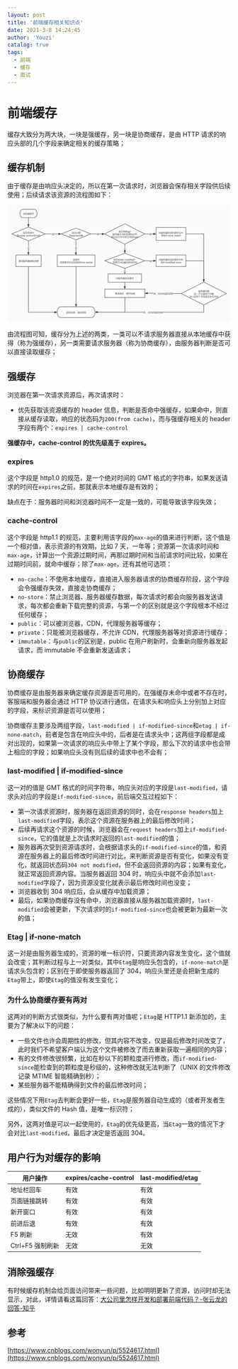 ```yaml
---
layout: post
title: '前端缓存相关知识点'
date: 2021-3-8 14:24:45
author: 'Youzi'
catalog: true
tags:
  - 前端
  - 缓存
  - 面试
---
```


# 前端缓存

缓存大致分为两大块，一块是强缓存，另一块是协商缓存，是由 HTTP 请求的响应头部的几个字段来确定相关的缓存策略；

## 缓存机制

由于缓存是由响应头决定的，所以在第一次请求时，浏览器会保存相关字段供后续使用；后续请求该资源的流程图如下：

![缓存流程图](/img/in-post/cache/cache-process.jpg)

由流程图可知，缓存分为上述的两类，一类可以不请求服务器直接从本地缓存中获得（称为强缓存），另一类需要请求服务器（称为协商缓存），由服务器判断是否可以直接读取缓存；

## 强缓存

浏览器在第一次请求资源后，再次请求时：

- 优先获取该资源缓存的 header 信息，判断是否命中强缓存，如果命中，则直接从缓存读取，响应的状态码为`200(from cache)`，而与强缓存相关的 header 字段有两个：`expires | cache-control`

**强缓存中，cache-control 的优先级高于 expires。**

### expires

这个字段是 http1.0 的规范，是一个绝对时间的 GMT 格式的字符串，如果发送请求的时间在`expires`之前，那就表示本地缓存是有效的；

缺点在于：服务器时间和浏览器时间不一定是一致的，可能导致该字段失效；

### cache-control

这个字段是 http1.1 的规范，主要利用该字段的`max-age`的值来进行判断，这个值是一个相对值，表示资源的有效期，比如 7 天，一年等；资源第一次请求时间和`max-age`，计算出一个资源过期时间，再那过期时间和当前请求时间比较，如果在过期时间前，就命中缓存；除了`max-age`，还有其他可选项：

- `no-cache`：不使用本地缓存，直接进入服务器请求的协商缓存阶段，这个字段会令强缓存失效，直接走协商缓存；
- `no-store`：禁止浏览器、服务器缓存数据，每次请求时都会向服务器发送请求，每次都会重新下载完整的资源，与第一个的区别就是这个字段根本不经过任何缓存；
- `public`：可以被浏览器，CDN，代理服务器等缓存；
- `private`：只能被浏览器缓存，不允许 CDN，代理服务器等对资源进行缓存；
- `immutable`：与`public`的区别是，public 在用户刷新时，会重新向服务器发起请求，而 immutable 不会重新发送请求；

## 协商缓存

协商缓存是由服务器来确定缓存资源是否可用的，在强缓存未命中或者不存在时，客服端和服务器会通过 HTTP 协议进行通信，在请求头和响应头上分别加上对应的字段，来标识资源是否可以使用；

协商缓存主要涉及两组字段，`last-modified | if-modified-since`和`etag | if-none-match`，前者是包含在响应头中的，后者是在请求头中；这两组字段都是成对出现的，如果第一次请求的响应头中带上了某个字段，那么下次的请求中也会带上相应的字段；如果响应头没有则后续的请求中也不会有；

### last-modified | if-modified-since

这一对的值是 GMT 格式的时间字符串，响应头对应的字段是`last-modified`，请求头对应的字段是`if-modified-since`，前后端交互过程如下：

- 第一次请求资源时，服务器在返回资源的同时，会在`response headers`加上`last-modified`字段，表示这个资源在服务器上的最后修改时间；
- 后续再请求这个资源的时候，浏览器会在`request headers`加上`if-modified-since`，它的值就是上次请求时返回的`last-modified`的值；
- 服务器再次受到资源请求时，会根据请求头的`if-modified-since`的值，和资源在服务器上的最后修改时间进行对比，来判断资源是否有变化，如果没有变化，就返回状态码`304 not modified`，但不会返回资源的内容；如果有变化，就正常返回资源内容。当服务器返回 304 时，响应头中就不会添加`last-modified`字段了，因为资源没变化就表示最后修改时间也没变；
- 浏览器收到 304 响应后，会从缓存中加载资源；
- 最后，如果协商缓存没有命中，浏览器直接从服务器加载资源时，`last-modified`会被更新，下次请求时的`if-modified-since`也会被更新为最新一次的值；

### Etag | if-none-match

这一对是由服务器生成的，资源的唯一标识符，只要资源内容发生变化，这个值就会改变；其判断过程与上一对类似，其中`Etag`是响应头包含的，`if-none-match`是请求头包含的；区别在于即使服务器返回了 304，响应头里还是会把新生成的`Etag`带上，即使`Etag`的值没有发生变化；

### 为什么协商缓存要有两对

这两对的判断方式很类似，为什么要有两对值呢；`Etag`是 HTTP1.1 新添加的，主要为了解决以下的问题：

- 一些文件也许会周期性的修改，但其内容不改变，仅是最后修改时间改变了，此时我们不希望客户端认为这个文件被修改了而去重新获取一遍相同的内容；
- 有的文件修改很频繁，比如在秒以下的颗粒度进行修改，而`if-modified-since`能检查到的颗粒度是秒级的，这种修改就无法判断了（UNIX 的文件修改记录 MTIME 智能精确到秒）；
- 某些服务器不能精确得到文件的最后修改时间；

这些情况下用`Etag`去判断会更好一些，`Etag`是服务器自动生成的（或者开发者生成的），类似文件的 Hash 值，是唯一标识符；

另外，这两对值是可以一起使用的，`Etag`的优先级更高，当`Etag`一致的情况下才会对比`last-modified`，最后才决定是否返回 304。

## 用户行为对缓存的影响

| 用户操作         | expires/cache-control | last-modified/etag |
| ---------------- | --------------------- | ------------------ |
| 地址栏回车       | 有效                  | 有效               |
| 页面链接跳转     | 有效                  | 有效               |
| 新开窗口         | 有效                  | 有效               |
| 前进后退         | 有效                  | 有效               |
| F5 刷新          | 无效                  | 有效               |
| Ctrl+F5 强制刷新 | 无效                  | 无效               |

## 消除强缓存

有时候缓存机制会给页面访问带来一些问题，比如明明更新了资源，访问时却无法显示，对此，详情请看这篇回答：[大公司里怎样开发和部署前端代码？-张云龙的回答-知乎](https://www.zhihu.com/question/20790576/answer/32602154)

## 参考

[https://www.cnblogs.com/wonyun/p/5524617.html](https://www.cnblogs.com/wonyun/p/5524617.html)

